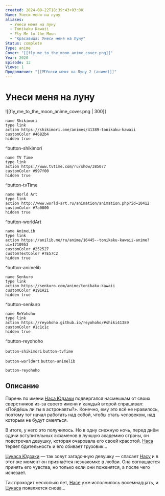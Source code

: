 ```yaml
---
created: 2024-09-22T18:39:43+03:00
Name: Унеси меня на луну
aliases:
  - Унеси меня на луну
  - Tonikaku Kawaii
  - Fly Me to the Moon
  - "Красавица: Унеси меня на Луну"
Status: complete
Type: anime
Cover: "[[fly_me_to_the_moon_anime_cover.png]]"
Year: 2020
Episode: 12
Views: 1
Продолжение: "[[⛩️Унеси меня на Луну 2 (аниме)]]"
---
```


# Унеси меня на луну

![[fly_me_to_the_moon_anime_cover.png | 300]]

```button
name Shikimori
type link
action https://shikimori.one/animes/41389-tonikaku-kawaii
customColor #4682b4
hidden true
```
^button-shikimori

```button
name TV Time
type link
action https://www.tvtime.com/ru/show/385077
customColor #997f00
hidden true
```
^button-tvTime

```button
name World Art
type link
action http://www.world-art.ru/animation/animation.php?id=10412
customColor #7a0000
hidden true
```
^button-worldArt

```button
name AnimeLib
type link
action https://anilib.me/ru/anime/16445--tonikaku-kawaii-anime?ui=1710953
customColor #252527
customTextColor #7E57C2
hidden true
```
^button-animelib

```button
name Senkuro
type link
action https://senkuro.com/anime/tonikaku-kawaii
customColor #191A21
hidden true
```
^button-senkuro

```button
name ReYohoho
type link
action https://reyohoho.github.io/reyohoho/#shiki41389
customColor #1c1c1c
hidden true
```
^button-reyohoho



`button-shikimori` `button-tvTime`

`button-worldArt` `button-animelib`

`button-reyohoho`

## Описание

Парень по имени [Наса Юдзаки](https://shikimori.one/characters/169840-nasa-yuzaki) подвергался насмешкам от своих сверстников из-за своего имени и каждый второй спрашивал: «Пойдёшь ли ты в астронавты?». Конечно, ему это всё не нравилось, поэтому тот начал работать над собой, чтобы стать человеком, над которым не будут смеяться.

В итоге, у него это получилось. Но в одну снежную ночь, перед днём сдачи вступительных экзаменов в лучшую академию страны, он повстречал девушку, которая очаровала его своей красотой. [Наса](https://shikimori.one/characters/169840-nasa-yuzaki) теряет бдительность и его сбивает грузовик...

[Цукаса Юдзаки](https://shikimori.one/characters/163271-tsukasa-yuzaki) — так зовут загадочную девушку — спасает [Насу](https://shikimori.one/characters/169840-nasa-yuzaki) и в этот же момент он признаётся незнакомке в любви. Она соглашается принять его чувства, но только если они поженятся, а после чего исчезает.

Так проходит несколько лет, [Насе](https://shikimori.one/characters/169840-nasa-yuzaki) уже исполнилось восемнадцать, и [Цукаса](https://shikimori.one/characters/163271-tsukasa-yuzaki) появляется снова...

